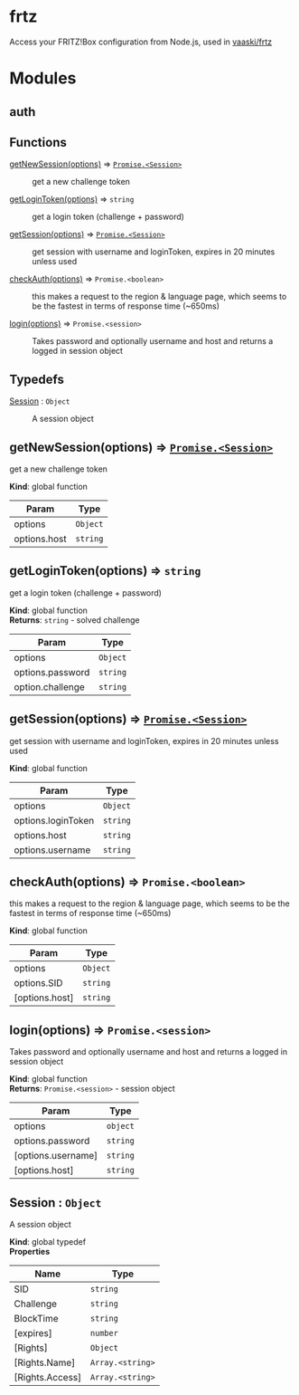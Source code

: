 # frtz

Access your FRITZ!Box configuration from Node.js, used in [vaaski/frtz](https://github.com/vaaski/frtz)

# Modules
## auth 
## Functions

<dl>
<dt><a href="#getNewSession">getNewSession(options)</a> ⇒ <code><a href="#Session">Promise.&lt;Session&gt;</a></code></dt>
<dd><p>get a new challenge token</p>
</dd>
<dt><a href="#getLoginToken">getLoginToken(options)</a> ⇒ <code>string</code></dt>
<dd><p>get a login token (challenge + password)</p>
</dd>
<dt><a href="#getSession">getSession(options)</a> ⇒ <code><a href="#Session">Promise.&lt;Session&gt;</a></code></dt>
<dd><p>get session with username and loginToken, expires in 20 minutes unless used</p>
</dd>
<dt><a href="#checkAuth">checkAuth(options)</a> ⇒ <code>Promise.&lt;boolean&gt;</code></dt>
<dd><p>this makes a request to the region &amp; language page,
which seems to be the fastest in terms of response time (~650ms)</p>
</dd>
<dt><a href="#login">login(options)</a> ⇒ <code>Promise.&lt;session&gt;</code></dt>
<dd><p>Takes password and optionally username and host and returns a logged in session object</p>
</dd>
</dl>

## Typedefs

<dl>
<dt><a href="#Session">Session</a> : <code>Object</code></dt>
<dd><p>A session object</p>
</dd>
</dl>

<a name="getNewSession"></a>

## getNewSession(options) ⇒ [<code>Promise.&lt;Session&gt;</code>](#Session)
get a new challenge token

**Kind**: global function  

| Param | Type |
| --- | --- |
| options | <code>Object</code> | 
| options.host | <code>string</code> | 

<a name="getLoginToken"></a>

## getLoginToken(options) ⇒ <code>string</code>
get a login token (challenge + password)

**Kind**: global function  
**Returns**: <code>string</code> - solved challenge  

| Param | Type |
| --- | --- |
| options | <code>Object</code> | 
| options.password | <code>string</code> | 
| option.challenge | <code>string</code> | 

<a name="getSession"></a>

## getSession(options) ⇒ [<code>Promise.&lt;Session&gt;</code>](#Session)
get session with username and loginToken, expires in 20 minutes unless used

**Kind**: global function  

| Param | Type |
| --- | --- |
| options | <code>Object</code> | 
| options.loginToken | <code>string</code> | 
| options.host | <code>string</code> | 
| options.username | <code>string</code> | 

<a name="checkAuth"></a>

## checkAuth(options) ⇒ <code>Promise.&lt;boolean&gt;</code>
this makes a request to the region & language page,which seems to be the fastest in terms of response time (~650ms)

**Kind**: global function  

| Param | Type |
| --- | --- |
| options | <code>Object</code> | 
| options.SID | <code>string</code> | 
| [options.host] | <code>string</code> | 

<a name="login"></a>

## login(options) ⇒ <code>Promise.&lt;session&gt;</code>
Takes password and optionally username and host and returns a logged in session object

**Kind**: global function  
**Returns**: <code>Promise.&lt;session&gt;</code> - session object  

| Param | Type |
| --- | --- |
| options | <code>object</code> | 
| options.password | <code>string</code> | 
| [options.username] | <code>string</code> | 
| [options.host] | <code>string</code> | 

<a name="Session"></a>

## Session : <code>Object</code>
A session object

**Kind**: global typedef  
**Properties**

| Name | Type |
| --- | --- |
| SID | <code>string</code> | 
| Challenge | <code>string</code> | 
| BlockTime | <code>string</code> | 
| [expires] | <code>number</code> | 
| [Rights] | <code>Object</code> | 
| [Rights.Name] | <code>Array.&lt;string&gt;</code> | 
| [Rights.Access] | <code>Array.&lt;string&gt;</code> | 

